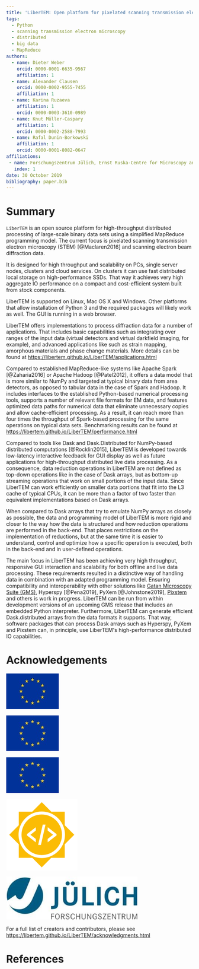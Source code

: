 ```yaml
---
title: 'LiberTEM: Open platform for pixelated scanning transmission electron microscopy'
tags:
  - Python
  - scanning transmission electron microscopy
  - distributed
  - big data
  - MapReduce
authors:
  - name: Dieter Weber
    orcid: 0000-0001-6635-9567
    affiliation: 1
  - name: Alexander Clausen
    orcid: 0000-0002-9555-7455
    affiliation: 1
  - name: Karina Ruzaeva
    affiliation: 1
    orcid: 0000-0003-3610-0989
  - name: Knut Müller-Caspary
    affiliation: 1
    orcid: 0000-0002-2588-7993
  - name: Rafal Dunin-Borkowski
    affiliation: 1
    orcid: 0000-0001-8082-0647
affiliations:
 - name: Forschungszentrum Jülich, Ernst Ruska-Centre for Microscopy and Spectroscopy with Electrons
   index: 1
date: 30 October 2019
bibliography: paper.bib
---
```


# Summary

``LiberTEM`` is an open source platform for high-throughput distributed processing
of large-scale binary data sets using a simplified MapReduce programming model.
The current focus is pixelated scanning transmission electron microscopy (STEM)
[@Maclaren2016] and scanning electron beam diffraction data.

It is designed for high throughput and scalability on PCs, single server nodes,
clusters and cloud services. On clusters it can use fast distributed local
storage on high-performance SSDs. That way it achieves very high aggregate IO
performance on a compact and cost-efficient system built from stock components.

LiberTEM is supported on Linux, Mac OS X and Windows. Other platforms that allow
installation of Python 3 and the required packages will likely work as well. The
GUI is running in a web browser.

LiberTEM offers implementations to process diffraction data for a number of
applications. That includes basic capabilities such as integrating over ranges
of the input data (virtual detectors and virtual darkfield imaging, for
example), and advanced applications like such as strain mapping, amorphous
materials and phase change materials. More details can be found at
https://libertem.github.io/LiberTEM/applications.html

Compared to established MapReduce-like systems like Apache Spark [@Zaharia2016]
or Apache Hadoop [@Patel2012], it offers a data model that is more similar to
NumPy and targeted at typical binary data from area detectors, as opposed to
tabular data in the case of Spark and Hadoop. It includes interfaces to the
established Python-based numerical processing tools, supports a number of
relevant file formats for EM data, and features optimized data paths for
numerical data that eliminate unnecessary copies and allow cache-efficient
processing. As a result, it can reach more than four times the throughput of
Spark-based processing for the same operations on typical data sets.
Benchmarking results can be found at
https://libertem.github.io/LiberTEM/performance.html

Compared to tools like Dask and Dask.Distributed for NumPy-based distributed
computations [@Rocklin2015], LiberTEM is developed towards low-latency
interactive feedback for GUI display as well as future applications for
high-throughput distributed live data processing. As a consequence, data
reduction operations in LiberTEM are not defined as top-down operations like in
the case of Dask arrays, but as bottom-up streaming operations that work on
small portions of the input data. Since LiberTEM can work efficiently on smaller
data portions that fit into the L3 cache of typical CPUs, it can be more than a factor of
two faster than equivalent implementations based on Dask arrays.

When compared to Dask arrays that try to emulate NumPy arrays as closely as
possible, the data and programming model of LiberTEM is more rigid and closer to
the way how the data is structured and how reduction operations are performed in
the back-end. That places restrictions on the implementation of reductions, but
at the same time it is easier to understand, control and optimize how a specific
operation is executed, both in the back-end and in user-defined operations.

The main focus in LiberTEM has been achieving very high throughput, responsive
GUI interaction and scalability for both offline and live data processing. These
requirements resulted in a distinctive way of handling data in combination with
an adapted programming model. Ensuring compatibility and interoperability with
other solutions like [Gatan Microscopy Suite
(GMS)](http://www.gatan.com/products/tem-analysis/gatan-microscopy-suite-software),
Hyperspy [@Pena2019], PyXem [@Johnstone2019], [Pixstem](https://pixstem.org/)
and others is work in progress. LiberTEM can be run from within development
versions of an upcoming GMS release that includes an embedded Python
interpreter. Furthermore, LiberTEM can generate efficient Dask.distributed
arrays from the data formats it supports. That way, software packages that can
process Dask arrays such as Hyperspy, PyXem and Pixstem can, in principle, use
LiberTEM's high-performance distributed IO capabilities.

# Acknowledgements

![This project has received funding from the European Research Council (ERC) under the European Union’s Horizon 2020 research and innovation programme (grant agreement No 780487).](EU.jpg)

![This project has received funding from the European Union’s Horizon 2020 research and innovation programme under grant agreement No 686053.](EU.jpg)

![This project has received funding from the European Union’s Horizon 2020 research and innovation programme under grant agreement No 823717 – ESTEEM3.](EU.jpg)

![We kindly acknowledge funding from Google Summer of Code 2019 under the umbrella of the Python software foundation.](GSoC-icon-192.png)

![Forschungszentrum Jülich is supporting LiberTEM with funding for personnel, access to its infrastructure and administrative support.](FZJ.jpg)

For a full list of creators and contributors, please see https://libertem.github.io/LiberTEM/acknowledgments.html

# References